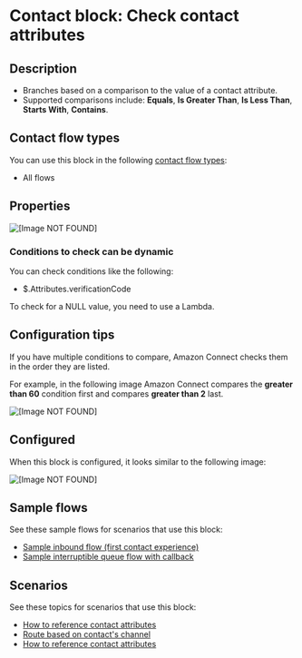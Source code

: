 # Contact block: Check contact attributes<a name="check-contact-attributes"></a>

## Description<a name="check-contact-attributes-description"></a>
+ Branches based on a comparison to the value of a contact attribute\.
+ Supported comparisons include: **Equals**, **Is Greater Than**, **Is Less Than**, **Starts With**, **Contains**\.

## Contact flow types<a name="check-contact-attributes-types"></a>

You can use this block in the following [contact flow types](create-contact-flow.md#contact-flow-types):
+ All flows

## Properties<a name="check-contact-attributes-properties"></a>

![\[Image NOT FOUND\]](http://docs.aws.amazon.com/connect/latest/adminguide/images/check-contact-attributes-properties.png)

### Conditions to check can be dynamic<a name="check-dynamic-attributes"></a>

You can check conditions like the following:
+ $\.Attributes\.verificationCode

To check for a NULL value, you need to use a Lambda\. 

## Configuration tips<a name="check-contact-attributes-tips"></a>

If you have multiple conditions to compare, Amazon Connect checks them in the order they are listed\. 

For example, in the following image Amazon Connect compares the **greater than 60** condition first and compares **greater than 2** last\. 

![\[Image NOT FOUND\]](http://docs.aws.amazon.com/connect/latest/adminguide/images/check-contact-attributes-tips-order-conditions-are-checked.png)

## Configured<a name="check-contact-attributes-configured"></a>

When this block is configured, it looks similar to the following image:

![\[Image NOT FOUND\]](http://docs.aws.amazon.com/connect/latest/adminguide/images/check-contact-attributes-configured.png)

## Sample flows<a name="check-contact-attributes-samples"></a>

See these sample flows for scenarios that use this block:
+ [Sample inbound flow \(first contact experience\)](sample-inbound-flow.md)
+  [Sample interruptible queue flow with callback](sample-interruptible-queue.md)

## Scenarios<a name="check-contact-attributes-scenarios"></a>

See these topics for scenarios that use this block:
+ [How to reference contact attributes](how-to-reference-attributes.md)
+ [Route based on contact's channel](use-channel-contact-attribute.md)
+ [How to reference contact attributes](how-to-reference-attributes.md)